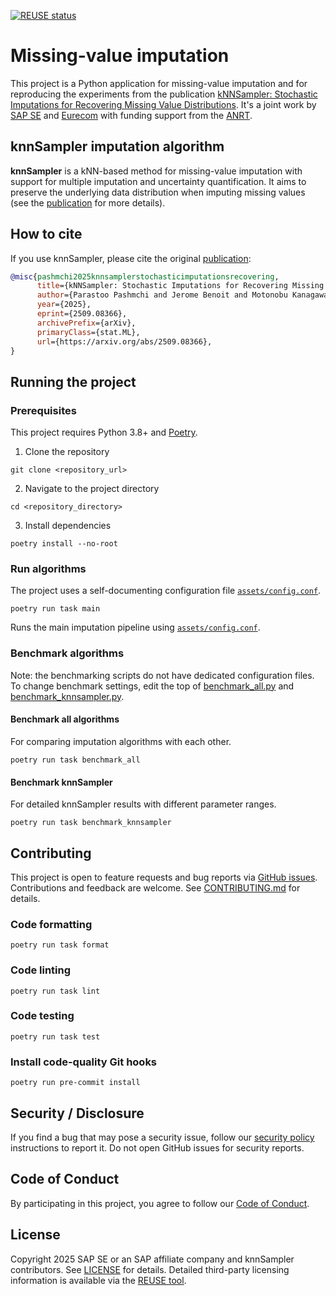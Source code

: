 [![REUSE status](https://api.reuse.software/badge/github.com/SAP/knn-sampler)](https://api.reuse.software/info/github.com/SAP/knn-sampler)

# Missing-value imputation

This project is a Python application for missing-value imputation and for reproducing the experiments from the publication [kNNSampler: Stochastic Imputations for Recovering Missing Value Distributions](https://arxiv.org/abs/2509.08366).
It's a joint work by [SAP SE](https://www.sap.com/) and [Eurecom](https://www.eurecom.fr/) with funding support from the [ANRT](https://www.anrt.asso.fr/).

## knnSampler imputation algorithm

**knnSampler** is a kNN-based method for missing-value imputation with support for multiple imputation and uncertainty quantification.
It aims to preserve the underlying data distribution when imputing missing values (see the [publication](https://arxiv.org/abs/2509.08366) for more details).

## How to cite

If you use knnSampler, please cite the original [publication](https://arxiv.org/abs/2509.08366):

```bibtex
@misc{pashmchi2025knnsamplerstochasticimputationsrecovering,
      title={kNNSampler: Stochastic Imputations for Recovering Missing Value Distributions}, 
      author={Parastoo Pashmchi and Jerome Benoit and Motonobu Kanagawa},
      year={2025},
      eprint={2509.08366},
      archivePrefix={arXiv},
      primaryClass={stat.ML},
      url={https://arxiv.org/abs/2509.08366}, 
}
```

## Running the project

### Prerequisites

This project requires Python 3.8+ and [Poetry](https://python-poetry.org/).

1. Clone the repository

```shell
git clone <repository_url>
```

2. Navigate to the project directory

```shell
cd <repository_directory>
```

3. Install dependencies

```shell
poetry install --no-root
```

### Run algorithms

The project uses a self-documenting configuration file [`assets/config.conf`](./assets/config.conf).

```shell
poetry run task main
```

Runs the main imputation pipeline using [`assets/config.conf`](./assets/config.conf).

### Benchmark algorithms

Note: the benchmarking scripts do not have dedicated configuration files. To change benchmark settings, edit the top of [benchmark_all.py](./benchmark_all.py) and [benchmark_knnsampler.py](./benchmark_knnsampler.py).

#### Benchmark all algorithms

For comparing imputation algorithms with each other.

```shell
poetry run task benchmark_all
```

#### Benchmark knnSampler

For detailed knnSampler results with different parameter ranges.

```shell
poetry run task benchmark_knnsampler
```

## Contributing

This project is open to feature requests and bug reports via [GitHub issues](https://github.com/SAP/knn-sampler/issues). Contributions and feedback are welcome. See [CONTRIBUTING.md](./CONTRIBUTING.md) for details.

### Code formatting

```shell
poetry run task format
```

### Code linting

```shell
poetry run task lint
```

### Code testing

```shell
poetry run task test
```

### Install code-quality Git hooks

```shell
poetry run pre-commit install
```

## Security / Disclosure

If you find a bug that may pose a security issue, follow our [security policy](https://github.com/SAP/knn-sampler/security/policy) instructions to report it. Do not open GitHub issues for security reports.

## Code of Conduct

By participating in this project, you agree to follow our [Code of Conduct](https://github.com/SAP/.github/blob/main/CODE_OF_CONDUCT.md).

## License

Copyright 2025 SAP SE or an SAP affiliate company and knnSampler contributors. See [LICENSE](./LICENSE) for details. Detailed third-party licensing information is available via the [REUSE tool](https://api.reuse.software/info/github.com/SAP/knn-sampler).
